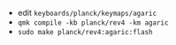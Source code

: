 - edit `keyboards/planck/keymaps/agaric`
- `qmk compile -kb planck/rev4 -km agaric`
- `sudo make planck/rev4:agaric:flash`
